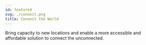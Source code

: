 ```yaml
---
id: feature4
svg: ./connect.png
title: Connect the World
---
```


Bring capacity to new locations and enable a more accessible and affordable solution to connect the unconnected.
